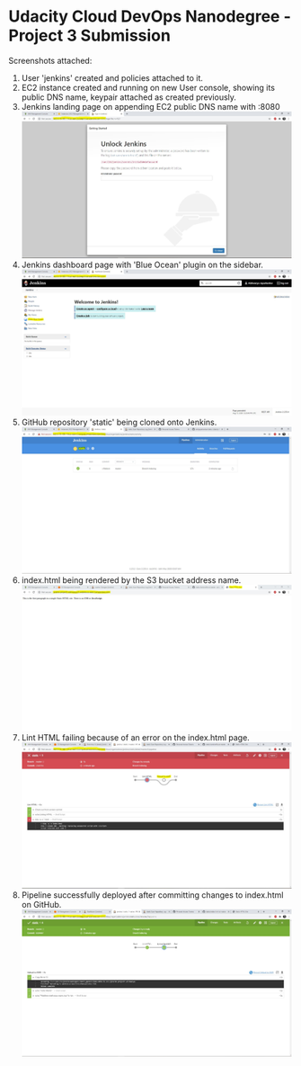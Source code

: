# Udacity Cloud DevOps Nanodegree - Project 3 Submission

Screenshots attached:

1. User 'jenkins' created and policies attached to it.
2. EC2 instance created and running on new User console, showing its public DNS name, keypair attached as created previously.
3. Jenkins landing page on appending EC2 public DNS name with :8080
![alt text](https://github.com/aishjayashankar/Cloud-DevOps-Nanodegree/blob/master/Project3-jenkins-pipeline-on-aws/screenshot-03.JPG?raw=true)
4. Jenkins dashboard page with 'Blue Ocean' plugin on the sidebar.
![alt text](https://github.com/aishjayashankar/Cloud-DevOps-Nanodegree/blob/master/Project3-jenkins-pipeline-on-aws/screenshot-04.JPG?raw=true)
5. GitHub repository 'static' being cloned onto Jenkins.
![alt text](https://github.com/aishjayashankar/Cloud-DevOps-Nanodegree/blob/master/Project3-jenkins-pipeline-on-aws/screenshot-05.JPG?raw=true)
6. index.html being rendered by the S3 bucket address name.
![alt text](https://github.com/aishjayashankar/Cloud-DevOps-Nanodegree/blob/master/Project3-jenkins-pipeline-on-aws/screenshot-06.JPG?raw=true)
7. Lint HTML failing because of an error on the index.html page.
![alt text](https://github.com/aishjayashankar/Cloud-DevOps-Nanodegree/blob/master/Project3-jenkins-pipeline-on-aws/screenshot-07.JPG?raw=true)
8. Pipeline successfully deployed after committing changes to index.html on GitHub.
![alt text](https://github.com/aishjayashankar/Cloud-DevOps-Nanodegree/blob/master/Project3-jenkins-pipeline-on-aws/screenshot-08.JPG?raw=true)

